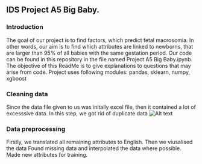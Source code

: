 ## IDS Project A5 Big Baby.
### Introduction
The goal of our project is to find factors, which predict fetal macrosomia. In other words, our aim is to find which attributes are linked to newborns, that are larger than 95% of all babies with the same gestation period. Our code can be found in this repository in the file named Project A5 Big Baby.ipynb.
The objective of this ReadMe is to give explanations to questions that may arise from code. Project uses following modules: pandas, sklearn, numpy, xgboost
### Cleaning data
Since the data file given to us was initally excel file, then it contained a lot of excesssive data. In this step, we got rid of duplicate data
![Alt text](../../readme_images/cleaning.jpg?raw=true "Title")

### Data preprocessing
Firstly, we translated all remaining attributes to English. 
Then we viusalised the data
Found missing data and interpolated the data where possible.
Made new attributes for training.




